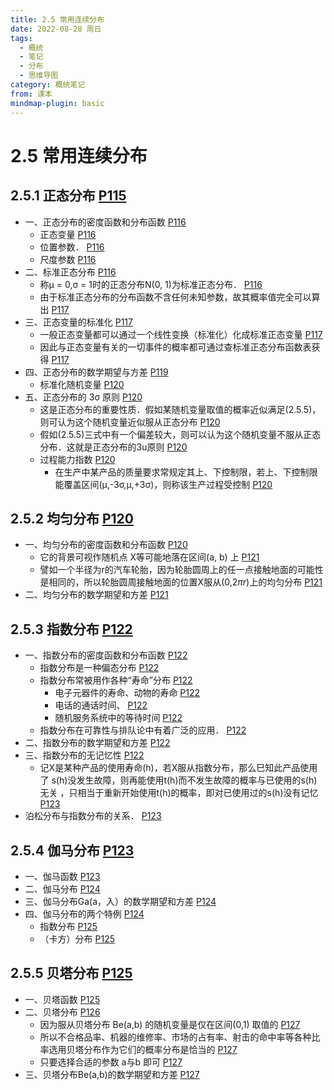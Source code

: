 ```yaml
---
title: 2.5 常用连续分布
date: 2022-08-28 周日
tags:
  - 概统
  - 笔记
  - 分布
  - 思维导图
category: 概统笔记
from: 课本
mindmap-plugin: basic
---
```


# 2.5 常用连续分布

## 2.5.1 正态分布 [P115](bookxnotepro://opennote/?nb=%7B9b322c24-8e0d-49e7-9bb8-dda3470d6282%7D&book=5ef7039c6fb568e87b1c7417b6d46f14&page=115&x=117&y=673&id=116&uuid=9704a03e83315e61126169e819a34bc1)
- 一、正态分布的密度函数和分布函数 [P116](bookxnotepro://opennote/?nb=%7B9b322c24-8e0d-49e7-9bb8-dda3470d6282%7D&book=5ef7039c6fb568e87b1c7417b6d46f14&page=116&x=141&y=141&id=117&uuid=f63d4b105f3dab3c082a162b6e9b744d)
   - 正态变量 [P116](bookxnotepro://opennote/?nb=%7B9b322c24-8e0d-49e7-9bb8-dda3470d6282%7D&book=5ef7039c6fb568e87b1c7417b6d46f14&page=116&x=200&y=219&id=118&uuid=3faebd3a6ba76827f84ac585aa8a01d9)
   - 位置参数． [P116](bookxnotepro://opennote/?nb=%7B9b322c24-8e0d-49e7-9bb8-dda3470d6282%7D&book=5ef7039c6fb568e87b1c7417b6d46f14&page=116&x=402&y=537&id=119&uuid=98312d22c38c0c12d2ffb3d4d79c8a6d)
   - 尺度参数 [P116](bookxnotepro://opennote/?nb=%7B9b322c24-8e0d-49e7-9bb8-dda3470d6282%7D&book=5ef7039c6fb568e87b1c7417b6d46f14&page=116&x=285&y=589&id=120&uuid=a11f0a5d3ebbf9ac995d50a4e609caec)
- 二、标准正态分布 [P116](bookxnotepro://opennote/?nb=%7B9b322c24-8e0d-49e7-9bb8-dda3470d6282%7D&book=5ef7039c6fb568e87b1c7417b6d46f14&page=116&x=92&y=612&id=121&uuid=1376e3ba1ebd9f7e72e1e715906bb38f)
   - 称µ = 0,σ = 1时的正态分布N(0, 1)为标准正态分布． [P116](bookxnotepro://opennote/?nb=%7B9b322c24-8e0d-49e7-9bb8-dda3470d6282%7D&book=5ef7039c6fb568e87b1c7417b6d46f14&page=116&x=184&y=635&id=122&uuid=cf41c424135b69ebbff1eff96a10ed33)
   - 由于标准正态分布的分布函数不含任何未知参数，故其概率值完全可以算出 [P117](bookxnotepro://opennote/?nb=%7B9b322c24-8e0d-49e7-9bb8-dda3470d6282%7D&book=5ef7039c6fb568e87b1c7417b6d46f14&page=117&x=270&y=367&id=123&uuid=b581032adc53b9f2567e91f80f75efa3)
- 三、正态变量的标准化 [P117](bookxnotepro://opennote/?nb=%7B9b322c24-8e0d-49e7-9bb8-dda3470d6282%7D&book=5ef7039c6fb568e87b1c7417b6d46f14&page=117&x=136&y=616&id=124&uuid=220fe881796541273dfa840f188eeb27)
   - 一般正态变量都可以通过一个线性变换（标准化）化成标准正态变量 [P117](bookxnotepro://opennote/?nb=%7B9b322c24-8e0d-49e7-9bb8-dda3470d6282%7D&book=5ef7039c6fb568e87b1c7417b6d46f14&page=117&x=270&y=682&id=127&uuid=74107f860186cc436b992360ec4c4056)
   - 因此与正态变量有关的一切事件的概率都可通过查标准正态分布函数表获得 [P117](bookxnotepro://opennote/?nb=%7B9b322c24-8e0d-49e7-9bb8-dda3470d6282%7D&book=5ef7039c6fb568e87b1c7417b6d46f14&page=117&x=270&y=700&id=128&uuid=a473a4390b2fc2dabcd953890ccb909b)
- 四、正态分布的数学期望与方差 [P119](bookxnotepro://opennote/?nb=%7B9b322c24-8e0d-49e7-9bb8-dda3470d6282%7D&book=5ef7039c6fb568e87b1c7417b6d46f14&page=119&x=161&y=381&id=126&uuid=e4359b49663d2f33e4d34bc5e4267616)
   - 标准化随机变量 [P120](bookxnotepro://opennote/?nb=%7B9b322c24-8e0d-49e7-9bb8-dda3470d6282%7D&book=5ef7039c6fb568e87b1c7417b6d46f14&page=120&x=117&y=140&id=129&uuid=711ed927886bd21cc79a5164bc1828a9)
- 五、正态分布的 3σ 原则 [P120](bookxnotepro://opennote/?nb=%7B9b322c24-8e0d-49e7-9bb8-dda3470d6282%7D&book=5ef7039c6fb568e87b1c7417b6d46f14&page=120&x=107&y=191&id=130&uuid=9028fd35220a23e374241ed0f6f3cf21)
   - 这是正态分布的重要性质．假如某随机变量取值的概率近似满足(2.5.5)，则可认为这个随机变量近似服从正态分布 [P120](bookxnotepro://opennote/?nb=%7B9b322c24-8e0d-49e7-9bb8-dda3470d6282%7D&book=5ef7039c6fb568e87b1c7417b6d46f14&page=120&x=240&y=375&id=131&uuid=9bbe3757214a7b26d48e1dbf398edb6a)
   - 假如(2.5.5)三式中有一个偏差较大，则可以认为这个随机变量不服从正态分布．这就是正态分布的3u原则 [P120](bookxnotepro://opennote/?nb=%7B9b322c24-8e0d-49e7-9bb8-dda3470d6282%7D&book=5ef7039c6fb568e87b1c7417b6d46f14&page=120&x=239&y=392&id=132&uuid=d969e03eb38e0d927e0e8b78448414f2)
   - 过程能力指数 [P120](bookxnotepro://opennote/?nb=%7B9b322c24-8e0d-49e7-9bb8-dda3470d6282%7D&book=5ef7039c6fb568e87b1c7417b6d46f14&page=120&x=90&y=507&id=133&uuid=72b57fc79b0fa25d3519b021fc2e6917)
      - 在生产中某产品的质量要求常规定其上、下控制限，若上、下控制限能覆盖区间(µ,-3σ,µ,+3σ)，则称该生产过程受控制 [P120](bookxnotepro://opennote/?nb=%7B9b322c24-8e0d-49e7-9bb8-dda3470d6282%7D&book=5ef7039c6fb568e87b1c7417b6d46f14&page=120&x=239&y=444&id=134&uuid=9aa7a23612bbb1ecd3a4574f9720faa3)

## 2.5.2 均匀分布 [P120](bookxnotepro://opennote/?nb=%7B9b322c24-8e0d-49e7-9bb8-dda3470d6282%7D&book=5ef7039c6fb568e87b1c7417b6d46f14&page=120&x=89&y=546&id=135&uuid=95bc818e07e46247e25107bd3afd98eb)
- 一、均匀分布的密度函数和分布函数 [P120](bookxnotepro://opennote/?nb=%7B9b322c24-8e0d-49e7-9bb8-dda3470d6282%7D&book=5ef7039c6fb568e87b1c7417b6d46f14&page=120&x=141&y=576&id=136&uuid=f0e0a28759898af88482d1bf37449661)
   - 它的背景可视作随机点 X等可能地落在区间(a, b) 上 [P121](bookxnotepro://opennote/?nb=%7B9b322c24-8e0d-49e7-9bb8-dda3470d6282%7D&book=5ef7039c6fb568e87b1c7417b6d46f14&page=121&x=268&y=280&id=137&uuid=888a2101eefdc25ef7cbc88aec88cfd8)
   - 譬如一个半径为r的汽车轮胎，因为轮胎圆周上的任一点接触地面的可能性是相同的，所以轮胎圆周接触地面的位置X服从(0,$2\pi r$)上的均匀分布 [P121](bookxnotepro://opennote/?nb=%7B9b322c24-8e0d-49e7-9bb8-dda3470d6282%7D&book=5ef7039c6fb568e87b1c7417b6d46f14&page=121&x=268&y=306&id=138&uuid=affc89800d0d55e9207e27aac3201154)
- 二、均匀分布的数学期望和方差 [P121](bookxnotepro://opennote/?nb=%7B9b322c24-8e0d-49e7-9bb8-dda3470d6282%7D&book=5ef7039c6fb568e87b1c7417b6d46f14&page=121&x=158&y=560&id=139&uuid=1b48a829556621a692d401dad43f1362)

## 2.5.3 指数分布 [P122](bookxnotepro://opennote/?nb=%7B9b322c24-8e0d-49e7-9bb8-dda3470d6282%7D&book=5ef7039c6fb568e87b1c7417b6d46f14&page=122&x=82&y=117&id=140&uuid=66bd75d13b6bba9e73bee5f32e138ab6)
- 一、指数分布的密度函数和分布函数 [P122](bookxnotepro://opennote/?nb=%7B9b322c24-8e0d-49e7-9bb8-dda3470d6282%7D&book=5ef7039c6fb568e87b1c7417b6d46f14&page=122&x=135&y=146&id=141&uuid=9d02a4d436f86021038712ab459c5869)
   - 指数分布是一种偏态分布 [P122](bookxnotepro://opennote/?nb=%7B9b322c24-8e0d-49e7-9bb8-dda3470d6282%7D&book=5ef7039c6fb568e87b1c7417b6d46f14&page=122&x=118&y=308&id=142&uuid=b84601966c3ff270c7c6e365a5bf4107)
   - 指数分布常被用作各种“寿命”分布 [P122](bookxnotepro://opennote/?nb=%7B9b322c24-8e0d-49e7-9bb8-dda3470d6282%7D&book=5ef7039c6fb568e87b1c7417b6d46f14&page=122&x=231&y=317&id=143&uuid=0db907b0b241b9260c2993049687dfc3)
      - 电子元器件的寿命、动物的寿命 [P122](bookxnotepro://opennote/?nb=%7B9b322c24-8e0d-49e7-9bb8-dda3470d6282%7D&book=5ef7039c6fb568e87b1c7417b6d46f14&page=122&x=287&y=325&id=144&uuid=e411f811673914bd0f9149c7bea25533)
      - 电话的通话时间、 [P122](bookxnotepro://opennote/?nb=%7B9b322c24-8e0d-49e7-9bb8-dda3470d6282%7D&book=5ef7039c6fb568e87b1c7417b6d46f14&page=122&x=235&y=333&id=145&uuid=f75cca694a7fdf481f9c8cfad4a4c964)
      - 随机服务系统中的等待时间 [P122](bookxnotepro://opennote/?nb=%7B9b322c24-8e0d-49e7-9bb8-dda3470d6282%7D&book=5ef7039c6fb568e87b1c7417b6d46f14&page=122&x=117&y=342&id=146&uuid=7bdb6d4ee97a588e599ed459886cb27a)
   - 指数分布在可靠性与排队论中有着广泛的应用． [P122](bookxnotepro://opennote/?nb=%7B9b322c24-8e0d-49e7-9bb8-dda3470d6282%7D&book=5ef7039c6fb568e87b1c7417b6d46f14&page=122&x=232&y=351&id=147&uuid=3c25ead459af1cea08e3895dae87bdd1)
- 二、指数分布的数学期望和方差 [P122](bookxnotepro://opennote/?nb=%7B9b322c24-8e0d-49e7-9bb8-dda3470d6282%7D&book=5ef7039c6fb568e87b1c7417b6d46f14&page=122&x=122&y=382&id=148&uuid=3e1987d35d705ae0211bb1ae85b0b698)
- 三、指数分布的无记忆性 [P122](bookxnotepro://opennote/?nb=%7B9b322c24-8e0d-49e7-9bb8-dda3470d6282%7D&book=5ef7039c6fb568e87b1c7417b6d46f14&page=122&x=104&y=646&id=149&uuid=642993054aba0ab9d3dd2a1e49d35879)
   - 记X是某种产品的使用寿命(h)，若X服从指数分布，那么巳知此产品使用了 s(h)没发生故障，则再能使用t(h)而不发生故障的概率与已使用的s(h)无关 ，只相当于重新开始使用t(h)的概率，即对已使用过的s(h)没有记忆 [P123](bookxnotepro://opennote/?nb=%7B9b322c24-8e0d-49e7-9bb8-dda3470d6282%7D&book=5ef7039c6fb568e87b1c7417b6d46f14&page=123&x=273&y=127&id=150&uuid=2966f251e173bea0e6db9cd0813a021a)
- 泊松分布与指数分布的关系． [P123](bookxnotepro://opennote/?nb=%7B9b322c24-8e0d-49e7-9bb8-dda3470d6282%7D&book=5ef7039c6fb568e87b1c7417b6d46f14&page=123&x=239&y=280&id=151&uuid=7a643bdf488882562274d7d8f2eff6d0)

## 2.5.4 伽马分布 [P123](bookxnotepro://opennote/?nb=%7B9b322c24-8e0d-49e7-9bb8-dda3470d6282%7D&book=5ef7039c6fb568e87b1c7417b6d46f14&page=123&x=122&y=608&id=152&uuid=7a380de0a02dbaef79aeaf250218065b)
- 一、伽马函数 [P123](bookxnotepro://opennote/?nb=%7B9b322c24-8e0d-49e7-9bb8-dda3470d6282%7D&book=5ef7039c6fb568e87b1c7417b6d46f14&page=123&x=115&y=636&id=153&uuid=d7f16829a962979d0203f2398126491a)
- 二、伽马分布 [P124](bookxnotepro://opennote/?nb=%7B9b322c24-8e0d-49e7-9bb8-dda3470d6282%7D&book=5ef7039c6fb568e87b1c7417b6d46f14&page=124&x=78&y=135&id=154&uuid=4cac29b3ee4ef54bc6e1b90adc4bb583)
- 三、伽马分布Ga(a，入）的数学期望和方差 [P124](bookxnotepro://opennote/?nb=%7B9b322c24-8e0d-49e7-9bb8-dda3470d6282%7D&book=5ef7039c6fb568e87b1c7417b6d46f14&page=124&x=150&y=497&id=155&uuid=6e7e6d7c2c4a7f61701e6e9aec0ecac5)
- 四、伽马分布的两个特例 [P124](bookxnotepro://opennote/?nb=%7B9b322c24-8e0d-49e7-9bb8-dda3470d6282%7D&book=5ef7039c6fb568e87b1c7417b6d46f14&page=124&x=108&y=682&id=156&uuid=a0ef3322ef180acab49264307eca792b)
   - 指数分布 [P125](bookxnotepro://opennote/?nb=%7B9b322c24-8e0d-49e7-9bb8-dda3470d6282%7D&book=5ef7039c6fb568e87b1c7417b6d46f14&page=125&x=249&y=68&id=157&uuid=4946c8a3a94265615e56af50a2293e29)
   - （卡方）分布 [P125](bookxnotepro://opennote/?nb=%7B9b322c24-8e0d-49e7-9bb8-dda3470d6282%7D&book=5ef7039c6fb568e87b1c7417b6d46f14&page=125&x=407&y=102&id=158&uuid=8b88f1210235ea25fa8e01c7e856b4b0)

## 2.5.5 贝塔分布 [P125](bookxnotepro://opennote/?nb=%7B9b322c24-8e0d-49e7-9bb8-dda3470d6282%7D&book=5ef7039c6fb568e87b1c7417b6d46f14&page=125&x=119&y=607&id=159&uuid=ffffd4f9e038851154004d4c550feb3b)
- 一、贝塔函数 [P125](bookxnotepro://opennote/?nb=%7B9b322c24-8e0d-49e7-9bb8-dda3470d6282%7D&book=5ef7039c6fb568e87b1c7417b6d46f14&page=125&x=112&y=637&id=160&uuid=52e13725bc4eb39b8628de271209f8b7)
- 二、贝塔分布 [P126](bookxnotepro://opennote/?nb=%7B9b322c24-8e0d-49e7-9bb8-dda3470d6282%7D&book=5ef7039c6fb568e87b1c7417b6d46f14&page=126&x=75&y=360&id=161&uuid=abd13c75c87958277c354bada59be9e4)
   - 因为服从贝塔分布 Be(a,b) 的随机变量是仅在区间(0,1) 取值的 [P127](bookxnotepro://opennote/?nb=%7B9b322c24-8e0d-49e7-9bb8-dda3470d6282%7D&book=5ef7039c6fb568e87b1c7417b6d46f14&page=127&x=248&y=92&id=164&uuid=e3158af0b27707dfb00c73beb3f4a2ce)
   - 所以不合格品率、机器的维修率、市场的占有率、射击的命中率等各种比率选用贝塔分布作为它们的概率分布是恰当的 [P127](bookxnotepro://opennote/?nb=%7B9b322c24-8e0d-49e7-9bb8-dda3470d6282%7D&book=5ef7039c6fb568e87b1c7417b6d46f14&page=127&x=272&y=107&id=165&uuid=76a46446acc518ac8e05b9c784e2852e)
   - 只要选择合适的参数 a与b 即可 [P127](bookxnotepro://opennote/?nb=%7B9b322c24-8e0d-49e7-9bb8-dda3470d6282%7D&book=5ef7039c6fb568e87b1c7417b6d46f14&page=127&x=242&y=124&id=166&uuid=7da069cb04f050c432fdbbbdd0a78f05)
- 三、贝塔分布Be(a,b)的数学期望和方差 [P127](bookxnotepro://opennote/?nb=%7B9b322c24-8e0d-49e7-9bb8-dda3470d6282%7D&book=5ef7039c6fb568e87b1c7417b6d46f14&page=127&x=185&y=146&id=163&uuid=6ae9d99e4f1e5c0ff7ddeb40631e5c67)


